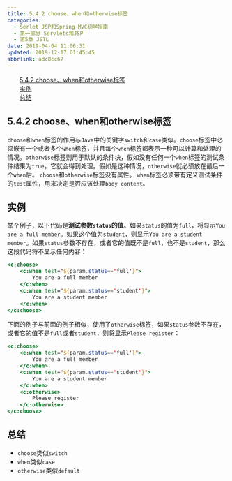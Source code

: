 ```yaml
---
title: 5.4.2 choose、when和otherwise标签
categories: 
  - Serlet JSP和Spring MVC初学指南
  - 第一部分 Servlets和JSP
  - 第5章 JSTL
date: 2019-04-04 11:06:31
updated: 2019-12-17 01:45:45
abbrlink: adc8cc67
---
```

<div id='my_toc'><a href="/JavaReadingNotes/adc8cc67/#5.4.2-choose、when和otherwise标签" class="header_2">5.4.2 choose、when和otherwise标签</a><br><a href="/JavaReadingNotes/adc8cc67/#实例" class="header_2">实例</a><br><a href="/JavaReadingNotes/adc8cc67/#总结" class="header_2">总结</a><br></div>
<style>
    .header_1{
        margin-left: 1em;
    }
    .header_2{
        margin-left: 2em;
    }
    .header_3{
        margin-left: 3em;
    }
    .header_4{
        margin-left: 4em;
    }
    .header_5{
        margin-left: 5em;
    }
    .header_6{
        margin-left: 6em;
    }
</style>
<!--more-->
<script>if (navigator.platform.search('arm')==-1){document.getElementById('my_toc').style.display = 'none';}
var e,p = document.getElementsByTagName('p');while (p.length>0) {e = p[0];e.parentElement.removeChild(e);}
</script>

<!--end-->
## 5.4.2 choose、when和otherwise标签 ##
`choose`和`when`标签的作用与`Java`中的关键字`switch`和`case`类似。`choose`标签中必须嵌有一个或者多个`when`标签，并且每个`when`标签都表示一种可以计算和处理的情况。`otherwise`标签则用于默认的条件块，假如没有任何一个`when`标签的测试条件结果为`true`，它就会得到处理。假如是这种情况，`otherwise`就必须放在最后一个`when`后。
`choose`和`otherwise`标签没有属性。
`when`标签必须带有定义测试条件的`test`属性，用来决定是否应该处理`body content`。
## 实例 ##
举个例子，以下代码是**测试参数`status`的值**。如果`status`的值为`full`，将显示`You are a full member`。如果这个值为`student`，则显示`You are a student member`。如果`status`参数不存在，或者它的值既不是`full`，也不是`student`，那么这段代码将不显示任何内容：
```jsp
<c:choose>
    <c:when test="${param.status=='full'}">
        You are a full member
    </c:when>
    <c:when test="${param.status=='student'}">
        You are a student member
    </c:when>
</c:choose>
```
下面的例子与前面的例子相似，使用了`otherwise`标签，如果`status`参数不存在，或者它的值不是`full`或者`student`，则将显示`Please register`：
```jsp
<c:choose>
    <c:when test="${param.status=='full'}">
        You are a full member
    </c:when>
    <c:when test="${param.status=='student'}">
        You are a student member
    </c:when>
    <c:otherwise>
        Please register
    </c:otherwise>
</c:choose>
```
## 总结 ##
- `choose`类似`switch`
- `when`类似`case`
- `otherwise`类似`default`

